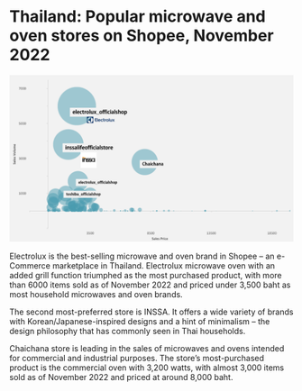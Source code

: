 # Thailand: Popular microwave and oven stores on Shopee, November 2022

![Bubble_chart](./img/shopee_chart.png)

Electrolux is the best-selling microwave and oven brand in Shopee – an e-Commerce marketplace in Thailand. Electrolux microwave oven with an added grill function triumphed as the most purchased product, with more than 6000 items sold as of November 2022 and priced under 3,500 baht as most household microwaves and oven brands.

The second most-preferred store is INSSA. It offers a wide variety of brands with Korean/Japanese-inspired designs and a hint of minimalism – the design philosophy that has commonly seen in Thai households.

Chaichana store is leading in the sales of microwaves and ovens intended for commercial and industrial purposes. The store’s most-purchased product is the commercial oven with 3,200 watts, with almost 3,000 items sold as of November 2022 and priced at around 8,000 baht. 